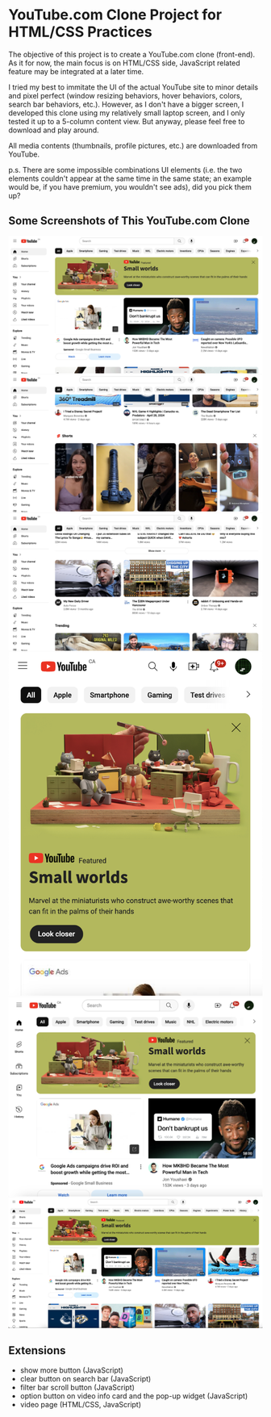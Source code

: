 # YouTube.com Clone Project for HTML/CSS Practices

The objective of this project is to create a YouTube.com clone (front-end). As it for now, the main focus is on HTML/CSS side, JavaScript related feature may be integrated at a later time.

I tried my best to immitate the UI of the actual YouTube site to minor details and pixel perfect (window resizing behaviors, hover behaviors, colors, search bar behaviors, etc.). However, as I don't have a bigger screen, I developed this clone using my relatively small laptop screen, and I only tested it up to a 5-column content view. But anyway, please feel free to download and play around.

All media contents (thumbnails, profile pictures, etc.) are downloaded from YouTube.

p.s.
There are some impossible combinations UI elements (i.e. the two elements couldn't appear at the same time in the same state; an example would be, if you have premium, you wouldn't see ads), did you pick them up?

## Some Screenshots of This YouTube.com Clone

![screenshot](res/demo-1.png)
![screenshot](res/demo-2.png)
![screenshot](res/demo-3.png)
![screenshot](res/demo-4.png)
![screenshot](res/demo-5.png)
![screenshot](res/demo-6.png)

## Extensions

- show more button (JavaScript)
- clear button on search bar (JavaScript)
- filter bar scroll button (JavaScript)
- option button on video info card and the pop-up widget (JavaScript)
- video page (HTML/CSS, JavaScript)
